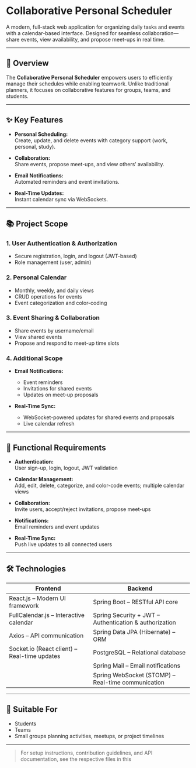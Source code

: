 # Collaborative Personal Scheduler

A modern, full-stack web application for organizing daily tasks and events with a calendar-based interface. Designed for seamless collaboration—share events, view availability, and propose meet-ups in real time.

---

## 🚀 Overview

The **Collaborative Personal Scheduler** empowers users to efficiently manage their schedules while enabling teamwork. Unlike traditional planners, it focuses on collaborative features for groups, teams, and students.

---

## ✨ Key Features

- **Personal Scheduling:**  
  Create, update, and delete events with category support (work, personal, study).

- **Collaboration:**  
  Share events, propose meet-ups, and view others’ availability.

- **Email Notifications:**  
  Automated reminders and event invitations.

- **Real-Time Updates:**  
  Instant calendar sync via WebSockets.

---

## 📚 Project Scope

### 1. User Authentication & Authorization

- Secure registration, login, and logout (JWT-based)
- Role management (user, admin)

### 2. Personal Calendar

- Monthly, weekly, and daily views
- CRUD operations for events
- Event categorization and color-coding

### 3. Event Sharing & Collaboration

- Share events by username/email
- View shared events
- Propose and respond to meet-up time slots

### 4. Additional Scope

- **Email Notifications:**

  - Event reminders
  - Invitations for shared events
  - Updates on meet-up proposals

- **Real-Time Sync:**
  - WebSocket-powered updates for shared events and proposals
  - Live calendar refresh

---

## 📝 Functional Requirements

- **Authentication:**  
  User sign-up, login, logout, JWT validation

- **Calendar Management:**  
  Add, edit, delete, categorize, and color-code events; multiple calendar views

- **Collaboration:**  
  Invite users, accept/reject invitations, propose meet-ups

- **Notifications:**  
  Email reminders and event updates

- **Real-Time Sync:**  
  Push live updates to all connected users

---

## 🛠️ Technologies

| **Frontend**                                 | **Backend**                                            |
| -------------------------------------------- | ------------------------------------------------------ |
| React.js – Modern UI framework               | Spring Boot – RESTful API core                         |
| FullCalendar.js – Interactive calendar       | Spring Security + JWT – Authentication & authorization |
| Axios – API communication                    | Spring Data JPA (Hibernate) – ORM                      |
| Socket.io (React client) – Real-time updates | PostgreSQL – Relational database                       |
|                                              | Spring Mail – Email notifications                      |
|                                              | Spring WebSocket (STOMP) – Real-time communication     |

---

## 👥 Suitable For

- Students
- Teams
- Small groups planning activities, meetups, or project timelines

---

> For setup instructions, contribution guidelines, and API documentation, see the respective files in this
